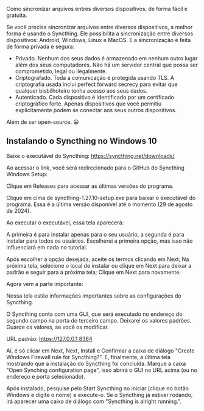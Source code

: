 Como sincronizar arquivos entres diversos dispositivos, de forma fácil e gratuita.

Se você precisa sincronizar arquivos entre diversos dispositivos, a melhor forma é usando o Syncthing. Ele possibilita a sincronização entre diversos dispositivos: Android, Windows, Linux e MacOS. E a sincronização é feita de forma privada e segura:

- Privado. Nenhum dos seus dados é armazenado em nenhum outro lugar além dos seus computadores. Não há um servidor central que possa ser comprometido, legal ou ilegalmente.
- Criptografado. Toda a comunicação é protegida usando TLS. A criptografia usada inclui perfect forward secrecy para evitar que qualquer bisbilhoteiro tenha acesso aos seus dados.
- Autenticado. Cada dispositivo é identificado por um certificado criptográfico forte. Apenas dispositivos que você permitiu explicitamente podem se conectar aos seus outros dispositivos.

Além de ser open-source. 😀

## Instalando o Syncthing no Windows 10

Baixe o executável do Syncthing: https://syncthing.net/downloads/

Ao acessar o link, você será redirecionado para o GitHub do Syncthing Windows Setup:

Clique em Releases para acessar as últimas versões do programa.

Clique em cima de syncthing-1.27.10-setup.exe para baixar o executável do programa. Essa é a última versão disponível até o momento (29 de agosto de 2024).

Ao executar o executável, essa tela aparecerá:

A primeira é para instalar apenas para o seu usuário, a segunda é para instalar para todos os usuários. Escolherei a primeira opção, mas isso não influenciará em nada no tutorial.

Após escolher a opção desejada, aceite os termos clicando em Next; Na próxima tela, selecione o local de instalar ou clique em Next para deixar a padrão e seguir para a próxima tela; Clique em Next para novamente.

Agora vem a parte importante:

Nessa tela estão informações importantes sobre as configurações do Syncthing.

O Syncthing conta com uma GUI, que será executado no endereço do segundo campo na porta do terceiro campo. Deixarei os valores padrões. Guarde os valores, se você os modificar.

URL padrão: https://127.0.0.1:8384

Aí, é só clicar em Next, Next, Install e Confirmar a caixa de diálogo "Create Windows Firewall rule for Syncthing?". E, finalmente, a última tela mostrando que a instalação do Syncthing foi concluída. Marque a caixa "Open Synching configuration page", isso abrirá o GUI no URL acima (ou no endereço e porta selecionado).

Após instalado, pesquise pelo Start Syncthing no iniciar (clique no botão Windows e digite o nome) e execute-o. Se o Syncthing já estiver rodando, irá aparecer uma caixa de diálogo com "Syncthing is alright running.".
